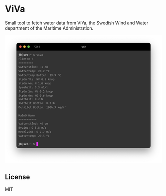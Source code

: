 ViVa
====

Small tool to fetch water data from ViVa, the Swedish Wind and Water
department of the Maritime Administration.

![Screenshot of output](screenshot.png)

License
-------

MIT
